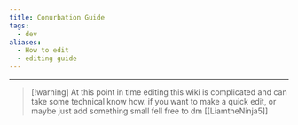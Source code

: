 ```yaml
---
title: Conurbation Guide
tags:
  - dev
aliases:
  - How to edit
  - editing guide
---
```

---
> [!warning] At this point in time editing this wiki is complicated and can take some technical know how. if you want to make a quick edit, or maybe just add something small fell free to dm [[LiamtheNinja5]] 

